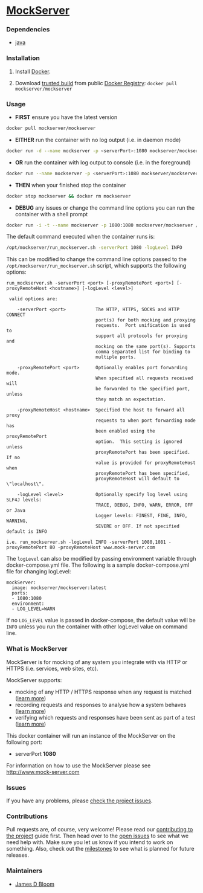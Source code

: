 [MockServer](http://www.mock-server.com)
==========

### Dependencies

* [java](https://registry.hub.docker.com/u/library/java/)

### Installation

1. Install [Docker](https://www.docker.io/).

2. Download [trusted build](https://index.docker.io/u/mockserver/mockserver/) from public [Docker Registry](https://index.docker.io/): `docker pull mockserver/mockserver`

### Usage

* **FIRST** ensure you have the latest version

```bash
docker pull mockserver/mockserver
```
    
* **EITHER** run the container with no log output (i.e. in daemon mode)
 
```bash
docker run -d --name mockserver -p <serverPort>:1080 mockserver/mockserver
```

* **OR** run the container with log output to console (i.e. in the foreground)
 
```bash
docker run --name mockserver -p <serverPort>:1080 mockserver/mockserver
```

* **THEN** when your finished stop the container

```bash
docker stop mockserver && docker rm mockserver
```

* **DEBUG** any issues or change the command line options you can run the container with a shell prompt

```bash
docker run -i -t --name mockserver -p 1080:1080 mockserver/mockserver /bin/bash
```

The default command executed when the container runs is:
 
```bash
/opt/mockserver/run_mockserver.sh -serverPort 1080 -logLevel INFO
```

This can be modified to change the command line options passed to the `/opt/mockserver/run_mockserver.sh` script, which supports the following options:

```
run_mockserver.sh -serverPort <port> [-proxyRemotePort <port>] [-proxyRemoteHost <hostname>] [-logLevel <level>] 

 valid options are:

    -serverPort <port>           The HTTP, HTTPS, SOCKS and HTTP CONNECT       
                                 port(s) for both mocking and proxying         
                                 requests.  Port unification is used to        
                                 support all protocols for proxying and        
                                 mocking on the same port(s). Supports         
                                 comma separated list for binding to           
                                 multiple ports.                               
        
    -proxyRemotePort <port>      Optionally enables port forwarding mode.      
                                 When specified all requests received will     
                                 be forwarded to the specified port, unless    
                                 they match an expectation.                    
        
    -proxyRemoteHost <hostname>  Specified the host to forward all proxy       
                                 requests to when port forwarding mode has     
                                 been enabled using the proxyRemotePort        
                                 option.  This setting is ignored unless       
                                 proxyRemotePort has been specified. If no     
                                 value is provided for proxyRemoteHost when    
                                 proxyRemotePort has been specified,           
                                 proxyRemoteHost will default to \"localhost\".
        
    -logLevel <level>            Optionally specify log level using SLF4J levels:
                                 TRACE, DEBUG, INFO, WARN, ERROR, OFF or Java    
                                 Logger levels: FINEST, FINE, INFO, WARNING,     
                                 SEVERE or OFF. If not specified default is INFO                               
        
i.e. run_mockserver.sh -logLevel INFO -serverPort 1080,1081 -proxyRemotePort 80 -proxyRemoteHost www.mock-server.com
```

The `logLevel` can also be modified by passing environment variable through docker-compose.yml file. The following is a sample docker-compose.yml file for changing logLevel:

 ```
 mockServer:
   image: mockserver/mockserver:latest
   ports:
   - 1080:1080
   environment:
   - LOG_LEVEL=WARN
 ```
 
If no `LOG_LEVEL` value is passed in docker-compose, the default value will be `INFO` unless you run the container with other logLevel value on command line.  


### What is MockServer

MockServer is for mocking of any system you integrate with via HTTP or HTTPS (i.e. services, web sites, etc).

MockServer supports:

* mocking of any HTTP / HTTPS response when any request is matched ([learn more](http://www.mock-server.com/#what-is-mockserver))
* recording requests and responses to analyse how a system behaves ([learn more](http://www.mock-server.com/#what-is-mockserver))
* verifying which requests and responses have been sent as part of a test ([learn more](http://www.mock-server.com/#what-is-mockserver))

This docker container will run an instance of the MockServer on the following port:

* serverPort **1080**

For information on how to use the MockServer please see http://www.mock-server.com

### Issues

If you have any problems, please [check the project issues](https://github.com/mockserver/mockserver/issues?state=open).

### Contributions

Pull requests are, of course, very welcome! Please read our [contributing to the project](https://github.com/mockserver/mockserver/wiki/Contributing-to-the-project) guide first. Then head over to the [open issues](https://github.com/mockserver/mockserver/issues?state=open) to see what we need help with. Make sure you let us know if you intend to work on something. Also, check out the [milestones](https://github.com/mockserver/mockserver/issues/milestones) to see what is planned for future releases.

### Maintainers
* [James D Bloom](http://blog.jamesdbloom.com)
